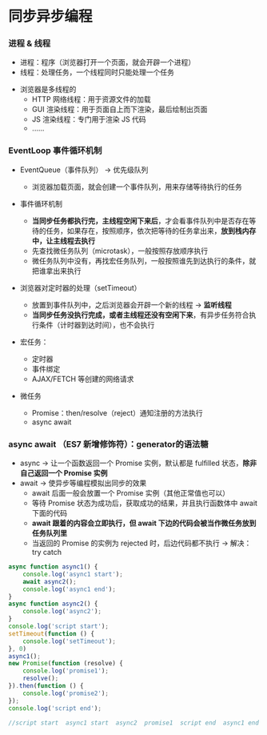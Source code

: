 # 同步异步编程
### 进程 & 线程
+ 进程：程序（浏览器打开一个页面，就会开辟一个进程）
+ 线程：处理任务，一个线程同时只能处理一个任务


- 浏览器是多线程的
    + HTTP 网络线程：用于资源文件的加载
    + GUI 渲染线程：用于页面自上而下渲染，最后绘制出页面
    + JS 渲染线程：专门用于渲染 JS 代码
    + ......

### EventLoop 事件循环机制
+ EventQueue（事件队列） -> 优先级队列
    + 浏览器加载页面，就会创建一个事件队列，用来存储等待执行的任务

+ 事件循环机制
    - **当同步任务都执行完，主线程空闲下来后**，才会看事件队列中是否存在等待的任务，如果存在，按照顺序，依次把等待的任务拿出来，**放到栈内存中，让主线程去执行**
    - 先查找微任务队列（microtask），一般按照存放顺序执行
    - 微任务队列中没有，再找宏任务队列，一般按照谁先到达执行的条件，就把谁拿出来执行

+ 浏览器对定时器的处理（setTimeout）
    - 放置到事件队列中，之后浏览器会开辟一个新的线程 -> **监听线程**
    - **当同步任务没执行完成，或者主线程还没有空闲下来**，有异步任务符合执行条件（计时器到达时间），也不会执行

+ 宏任务：
    - 定时器
    - 事件绑定
    - AJAX/FETCH 等创建的网络请求
+ 微任务
    - Promise：then/resolve（reject）通知注册的方法执行
    - async await


### async await （ES7 新增修饰符）：generator的语法糖
+ async -> 让一个函数返回一个 Promise 实例，默认都是 fulfilled 状态，**除非自己返回一个 Promise 实例**
+ await -> 使异步等编程模拟出同步的效果
    - await 后面一般会放置一个 Promise 实例（其他正常值也可以）
    - 等待 Promise 状态为成功后，获取成功的结果，并且执行函数体中 await 下面的代码
    - **await 跟着的内容会立即执行，但 await 下边的代码会被当作微任务放到任务队列里**
    - 当返回的 Promise 的实例为 rejected 时，后边代码都不执行 -> 解决：try catch
```javascript
async function async1() {
    console.log('async1 start');
    await async2();
    console.log('async1 end');
}
async function async2() {
    console.log('async2');
}
console.log('script start');
setTimeout(function () {
    console.log('setTimeout');
}, 0)
async1();
new Promise(function (resolve) {
    console.log('promise1');
    resolve();
}).then(function () {
    console.log('promise2');
});
console.log('script end');

//script start  async1 start  async2  promise1  script end  async1 end  promise2  setTimeout
```
